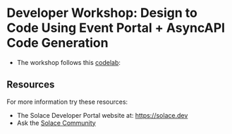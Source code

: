 # Developer Workshop: Design to Code Using Event Portal + AsyncAPI Code Generation
- The workshop follows this [codelab](https://codelabs.solace.dev/codelabs/design-to-code-workshop/index.html?index=..%2F..index#0): 

## Resources

For more information try these resources:

- The Solace Developer Portal website at: https://solace.dev
- Ask the [Solace Community](https://solace.community)

